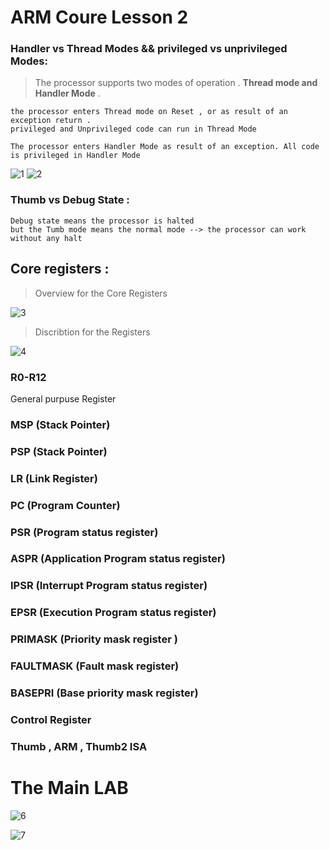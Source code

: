 # ARM Coure Lesson 2

### Handler vs Thread Modes && privileged vs unprivileged Modes:
>The processor supports two modes of operation . **Thread mode and Handler Mode** .

```
the processor enters Thread mode on Reset , or as result of an exception return . 
privileged and Unprivileged code can run in Thread Mode

The processor enters Handler Mode as result of an exception. All code is privileged in Handler Mode
```


![1](https://github.com/Ephraim-Hedia/Embedded_System_Diploma/assets/74508494/8f56ebd5-b33b-482e-969e-c5123d3359af)
![2](https://github.com/Ephraim-Hedia/Embedded_System_Diploma/assets/74508494/83c3c474-8f2f-4862-be9f-6a73868ccd20)


### Thumb vs Debug State :
```
Debug state means the processor is halted 
but the Tumb mode means the normal mode --> the processor can work without any halt 
```
## Core registers :
>Overview for the Core Registers


![3](https://github.com/Ephraim-Hedia/Embedded_System_Diploma/assets/74508494/48a8100e-62d4-48f4-94cb-179ddbf205d0)

>Discribtion for the Registers


![4](https://github.com/Ephraim-Hedia/Embedded_System_Diploma/assets/74508494/eaee9842-9637-4404-b19c-766869e1dc44)


### R0-R12
General purpuse Register 
### MSP (Stack Pointer)

### PSP (Stack Pointer)
### LR  (Link Register)
### PC  (Program Counter)
### PSR (Program status register)
### ASPR (Application Program status register)
### IPSR (Interrupt Program status register)
### EPSR (Execution Program status register)
### PRIMASK (Priority mask register )
### FAULTMASK (Fault mask register)
### BASEPRI (Base priority mask register)
### Control Register

### Thumb , ARM , Thumb2 ISA

# The Main LAB

![6](https://github.com/Ephraim-Hedia/Embedded_System_Diploma/assets/74508494/001dfb7f-1b77-4f5d-b79c-1ee2f0872aec)

![7](https://github.com/Ephraim-Hedia/Embedded_System_Diploma/assets/74508494/9babdbdc-378e-49e1-b860-3470cf0a0c3d)




